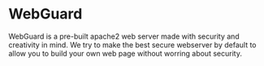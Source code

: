 # WebGuard
WebGuard is a pre-built apache2 web server made with security and creativity in mind. We try to make the best secure webserver by default to allow you to build your own web page without worring about security.

